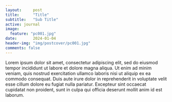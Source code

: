 ```yaml
---
layout:     post
title:      "Title"
subtitle:   "Sub Title"
active: journal
image:
  feature: "pc001.jpg"
date:       2024-01-04
header-img: "img/postcover/pc001.jpg"
comments: false
---
```


Lorem ipsum dolor sit amet, consectetur adipiscing elit, sed do eiusmod tempor incididunt ut labore et dolore magna aliqua. Ut enim ad minim veniam, quis nostrud exercitation ullamco laboris nisi ut aliquip ex ea commodo consequat. Duis aute irure dolor in reprehenderit in voluptate velit esse cillum dolore eu fugiat nulla pariatur. Excepteur sint occaecat cupidatat non proident, sunt in culpa qui officia deserunt mollit anim id est laborum.
